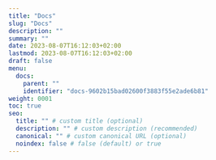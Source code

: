 ```yaml
---
title: "Docs"
slug: "Docs"
description: ""
summary: ""
date: 2023-08-07T16:12:03+02:00
lastmod: 2023-08-07T16:12:03+02:00
draft: false
menu:
  docs:
    parent: ""
    identifier: "docs-9602b15bad02600f3883f55e2ade6b81"
weight: 0001
toc: true
seo:
  title: "" # custom title (optional)
  description: "" # custom description (recommended)
  canonical: "" # custom canonical URL (optional)
  noindex: false # false (default) or true
---
```

